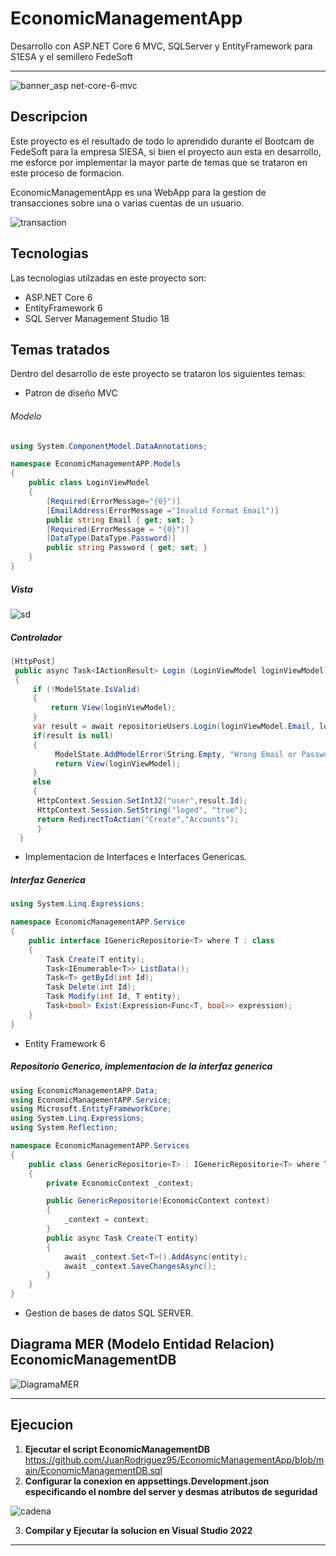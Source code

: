 # EconomicManagementApp
Desarrollo con ASP.NET Core 6 MVC, SQLServer y EntityFramework para S1ESA y el semillero FedeSoft
***
![banner_asp net-core-6-mvc](https://user-images.githubusercontent.com/78867527/161318514-26d98896-01ef-4d30-8892-326f090ca7e4.png)

## Descripcion

Este proyecto es el resultado de todo lo aprendido durante el Bootcam de FedeSoft para la empresa SIESA, si bien el proyecto aun esta en desarrollo, me esforce por implementar la mayor parte de temas que se trataron en este proceso de formacion.

EconomicManagementApp es una WebApp para la gestion de transacciones sobre una o varias cuentas de un usuario.

![transaction](https://user-images.githubusercontent.com/78867527/161384357-05b0e8c2-c432-4614-86e5-164679d8da08.jpg)


## Tecnologias

Las tecnologias utilzadas en este proyecto son:
* ASP.NET Core 6
* EntityFramework 6
* SQL Server Management Studio 18

## Temas tratados

Dentro del desarrollo de este proyecto se trataron los siguientes temas:
* Patron de diseño MVC 

###### Modelo
```c#
using System.ComponentModel.DataAnnotations;

namespace EconomicManagementAPP.Models
{
    public class LoginViewModel
    {
        [Required(ErrorMessage="{0}")]
        [EmailAddress(ErrorMessage ="Invalid Format Email")]
        public string Email { get; set; }
        [Required(ErrorMessage = "{0}")]
        [DataType(DataType.Password)]
        public string Password { get; set; }
    }
}

```

##### Vista

![sd](https://user-images.githubusercontent.com/78867527/161346926-522e832f-7436-4581-ad30-50f603982753.jpg)

##### Controlador
```c#
[HttpPost]
 public async Task<IActionResult> Login (LoginViewModel loginViewModel)
 {
     if (!ModelState.IsValid)
     {
         return View(loginViewModel);
     }
     var result = await repositorieUsers.Login(loginViewModel.Email, loginViewModel.Password);
     if(result is null)
     {
          ModelState.AddModelError(String.Empty, "Wrong Email or Password");
          return View(loginViewModel);
     }
     else
     {
      HttpContext.Session.SetInt32("user",result.Id);
      HttpContext.Session.SetString("loged", "true");
      return RedirectToAction("Create","Accounts");
      }
  }

```

* Implementacion de Interfaces e Interfaces Genericas.
##### Interfaz Generica
```c#
using System.Linq.Expressions;

namespace EconomicManagementAPP.Service
{
    public interface IGenericRepositorie<T> where T : class
    {
        Task Create(T entity); 
        Task<IEnumerable<T>> ListData();
        Task<T> getById(int Id);
        Task Delete(int Id);
        Task Modify(int Id, T entity);
        Task<bool> Exist(Expression<Func<T, bool>> expression);
    }
}
```
* Entity Framework 6 
##### Repositorio Generico, implementacion de la interfaz generica
```c#
using EconomicManagementAPP.Data;
using EconomicManagementAPP.Service;
using Microsoft.EntityFrameworkCore;
using System.Linq.Expressions;
using System.Reflection;

namespace EconomicManagementAPP.Services
{
    public class GenericRepositorie<T> : IGenericRepositorie<T> where T : class
    {
        private EconomicContext _context;

        public GenericRepositorie(EconomicContext context)
        {
            _context = context;
        }
        public async Task Create(T entity)
        {
            await _context.Set<T>().AddAsync(entity);
            await _context.SaveChangesAsync();
        }
    }
}
```
* Gestion de bases de datos SQL SERVER.
## Diagrama MER (Modelo Entidad Relacion) EconomicManagementDB

![DiagramaMER](https://user-images.githubusercontent.com/78867527/161315374-8497ec63-eaf7-46c1-a22c-633acd6b9e61.png)

***
## Ejecucion
1. **Ejecutar el script EconomicManagementDB**
https://github.com/JuanRodriguez95/EconomicManagementApp/blob/main/EconomicManagementDB.sql
2. **Configurar la conexion en appsettings.Development.json especificando el nombre del server y desmas atributos de seguridad**

![cadena](https://user-images.githubusercontent.com/78867527/161320919-190b262e-02c3-477a-bda9-abcd54464c15.png)

3. **Compilar y Ejecutar la solucion en Visual Studio 2022** 

***

